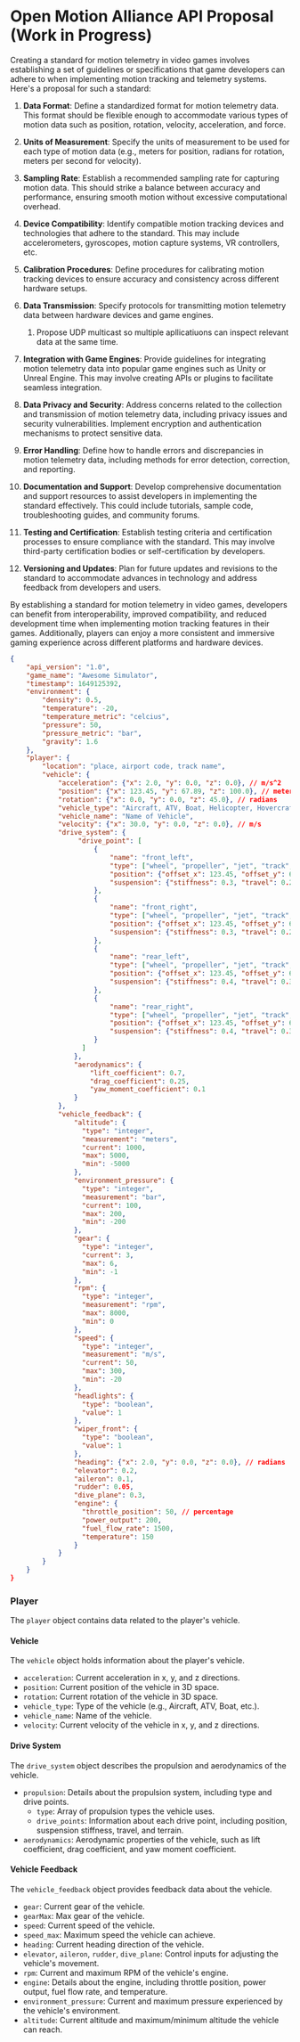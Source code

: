# Open Motion Alliance API Proposal (Work in Progress)

Creating a standard for motion telemetry in video games involves establishing a set of guidelines or specifications that game developers can adhere to when implementing motion tracking and telemetry systems. Here's a proposal for such a standard:

1. **Data Format**: Define a standardized format for motion telemetry data. This format should be flexible enough to accommodate various types of motion data such as position, rotation, velocity, acceleration, and force.

2. **Units of Measurement**: Specify the units of measurement to be used for each type of motion data (e.g., meters for position, radians for rotation, meters per second for velocity).

3. **Sampling Rate**: Establish a recommended sampling rate for capturing motion data. This should strike a balance between accuracy and performance, ensuring smooth motion without excessive computational overhead.

4. **Device Compatibility**: Identify compatible motion tracking devices and technologies that adhere to the standard. This may include accelerometers, gyroscopes, motion capture systems, VR controllers, etc.

5. **Calibration Procedures**: Define procedures for calibrating motion tracking devices to ensure accuracy and consistency across different hardware setups.

6. **Data Transmission**: Specify protocols for transmitting motion telemetry data between hardware devices and game engines.

   1. Propose UDP multicast so multiple apllicatiuons can inspect relevant data at the same time.

7. **Integration with Game Engines**: Provide guidelines for integrating motion telemetry data into popular game engines such as Unity or Unreal Engine. This may involve creating APIs or plugins to facilitate seamless integration.

8. **Data Privacy and Security**: Address concerns related to the collection and transmission of motion telemetry data, including privacy issues and security vulnerabilities. Implement encryption and authentication mechanisms to protect sensitive data.

9. **Error Handling**: Define how to handle errors and discrepancies in motion telemetry data, including methods for error detection, correction, and reporting.

10. **Documentation and Support**: Develop comprehensive documentation and support resources to assist developers in implementing the standard effectively. This could include tutorials, sample code, troubleshooting guides, and community forums.

11. **Testing and Certification**: Establish testing criteria and certification processes to ensure compliance with the standard. This may involve third-party certification bodies or self-certification by developers.

12. **Versioning and Updates**: Plan for future updates and revisions to the standard to accommodate advances in technology and address feedback from developers and users.

By establishing a standard for motion telemetry in video games, developers can benefit from interoperability, improved compatibility, and reduced development time when implementing motion tracking features in their games. Additionally, players can enjoy a more consistent and immersive gaming experience across different platforms and hardware devices.

```json
{
    "api_version": "1.0",
    "game_name": "Awesome Simulator",
    "timestamp": 1649125392,
    "environment": {
        "density": 0.5,
        "temperature": -20,
        "temperature_metric": "celcius",
        "pressure": 50,
        "pressure_metric": "bar",
        "gravity": 1.6
    },
    "player": {
        "location": "place, airport code, track name",
        "vehicle": {
            "acceleration": {"x": 2.0, "y": 0.0, "z": 0.0}, // m/s^2
            "position": {"x": 123.45, "y": 67.89, "z": 100.0}, // meters
            "rotation": {"x": 0.0, "y": 0.0, "z": 45.0}, // radians
            "vehicle_type": "Aircraft, ATV, Boat, Helicopter, Hovercraft, Motorcycle, Spacecraft, Submersible, Tank, Terrestrial, Train, Truck",
            "vehicle_name": "Name of Vehicle",
            "velocity": {"x": 30.0, "y": 0.0, "z": 0.0}, // m/s
            "drive_system": {
                 "drive_point": [
                     {
                         "name": "front_left",
                         "type": ["wheel", "propeller", "jet", "track", "sail", "waterjet", "leg"],
                         "position": {"offset_x": 123.45, "offset_y": 67.89, "offset_z": 100.0}, // distance from centre +/- meters
                         "suspension": {"stiffness": 0.3, "travel": 0.2, "terrain": "atmosphere, asphalt, dirt, rumble strip, liquid"}
                     },
                     {
                         "name": "front_right",
                         "type": ["wheel", "propeller", "jet", "track", "sail", "waterjet", "leg"],
                         "position": {"offset_x": 123.45, "offset_y": 67.89, "offset_z": 100.0}, // distance from centre +/- meters
                         "suspension": {"stiffness": 0.3, "travel": 0.2, "terrain": "gas, liquid, solid"}
                     },
                     {
                         "name": "rear_left",
                         "type": ["wheel", "propeller", "jet", "track", "sail", "waterjet", "leg"],
                         "position": {"offset_x": 123.45, "offset_y": 67.89, "offset_z": 100.0}, // distance from centre +/- meters
                         "suspension": {"stiffness": 0.4, "travel": 0.3, "terrain": "gas, liquid, solid"}
                     },
                     {
                         "name": "rear_right",
                         "type": ["wheel", "propeller", "jet", "track", "sail", "waterjet", "leg"],
                         "position": {"offset_x": 123.45, "offset_y": 67.89, "offset_z": 100.0}, // distance from centre +/- meters
                         "suspension": {"stiffness": 0.4, "travel": 0.3, "terrain": "gas, liquid, solid"}
                     }
                  ]
                },
                "aerodynamics": {
                    "lift_coefficient": 0.7,
                    "drag_coefficient": 0.25,
                    "yaw_moment_coefficient": 0.1
                }
            },
            "vehicle_feedback": {
                "altitude": {
                  "type": "integer",
                  "measurement": "meters",
                  "current": 1000,
                  "max": 5000,
                  "min": -5000
                },
                "environment_pressure": {
                  "type": "integer",
                  "measurement": "bar",
                  "current": 100,
                  "max": 200,
                  "min": -200
                },
                "gear": {
                  "type": "integer",
                  "current": 3,
                  "max": 6,
                  "min": -1
                },
                "rpm": {
                  "type": "integer",
                  "measurement": "rpm",
                  "max": 8000,
                  "min": 0
                },
                "speed": {
                  "type": "integer",
                  "measurement": "m/s",
                  "current": 50,
                  "max": 300,
                  "min": -20
                },
                "headlights": {
                  "type": "boolean",
                  "value": 1
                },
                "wiper_front": {
                  "type": "boolean",
                  "value": 1
                },
                "heading": {"x": 2.0, "y": 0.0, "z": 0.0}, // radians
                "elevator": 0.2,
                "aileron": 0.1,
                "rudder": 0.05,
                "dive_plane": 0.3,
                "engine": {
                  "throttle_position": 50, // percentage
                  "power_output": 200,
                  "fuel_flow_rate": 1500,
                  "temperature": 150
                }
            }
        }
    }
}
```

### Player

The `player` object contains data related to the player's vehicle.

#### Vehicle

The `vehicle` object holds information about the player's vehicle.

- `acceleration`: Current acceleration in x, y, and z directions.
- `position`: Current position of the vehicle in 3D space.
- `rotation`: Current rotation of the vehicle in 3D space.
- `vehicle_type`: Type of the vehicle (e.g., Aircraft, ATV, Boat, etc.).
- `vehicle_name`: Name of the vehicle.
- `velocity`: Current velocity of the vehicle in x, y, and z directions.

#### Drive System

The `drive_system` object describes the propulsion and aerodynamics of the vehicle.

- `propulsion`: Details about the propulsion system, including type and drive points.
  - `type`: Array of propulsion types the vehicle uses.
  - `drive_points`: Information about each drive point, including position, suspension stiffness, travel, and terrain.
- `aerodynamics`: Aerodynamic properties of the vehicle, such as lift coefficient, drag coefficient, and yaw moment coefficient.

#### Vehicle Feedback

The `vehicle_feedback` object provides feedback data about the vehicle.

- `gear`: Current gear of the vehicle.
- `gearMax`: Max gear of the vehicle.
- `speed`: Current speed of the vehicle.
- `speed_max`: Maximum speed the vehicle can achieve.
- `heading`: Current heading direction of the vehicle.
- `elevator`, `aileron`, `rudder`, `dive_plane`: Control inputs for adjusting the vehicle's movement.
- `rpm`: Current and maximum RPM of the vehicle's engine.
- `engine`: Details about the engine, including throttle position, power output, fuel flow rate, and temperature.
- `environment_pressure`: Current and maximum pressure experienced by the vehicle's environment.
- `altitude`: Current altitude and maximum/minimum altitude the vehicle can reach.
